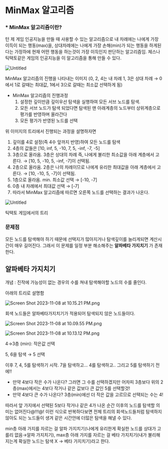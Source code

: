 # MinMax 알고리즘

### * MinMax 알고리즘이란?

턴 제 게임 인공지능을 만들 때 사용할 수 있는 알고리즘으로 내 차례에는 나에게 가장 이득이 되는 행동(max)을, 상대차례에는 나에게 가장 손해(min)가 되는 행동을 하게된다는 가정하에 현재 어떤 행동을 하는것이 가장 이득인지 판단하는 알고리즘임.
체스나 틱택토같은 게임의 인공지능을 이 알고리즘을 통해 만들 수 있다.

![Untitled](MinMax%20%E1%84%8B%E1%85%A1%E1%86%AF%E1%84%80%E1%85%A9%E1%84%85%E1%85%B5%E1%84%8C%E1%85%B3%E1%86%B7%20f0f5f7b1b77b4a16affbf636b24c8499/Untitled.png)

MinMax 알고리즘의 진행을 나타내는 이미지 (0, 2, 4는 내 차례 1, 3은 상대 차례 → 0에서 1로 갈때는 최대값, 1에서 3으로 갈때는 최소값 선택하게 됨)

- MinMax 알고리즘의 진행과정
    1. 설정한 깊이만큼 깊이우선 탐색을 실행하여 모든 서브 노드를 탐색.
    2. 모든 서브 노드가 탐색 되었다면 탐색된 맨 아래계층의 노드부터 상위계층으로 평가를 반영하며 올라간다
    3. 모든 평가가 반영된 노드를 선택
    

위 이미지의 트리에서 진행되는 과정을 설명하자면

1. 깊이를 4로 설정(즉 4수 앞까지 반영)하여 모든 노드를 탐색
2. 4층의 값들은 [10, inf, 5, -10, 7, 5, -inf, -7, -5]
3. 3층으로 올라옴. 3층은 상대의 차례 즉, 나에게 불리한 최소값을 아래 계층에서 고른다. → [10, 5, -10, 5, -inf, -7]이 선택됨.
4. 2층으로 올라옴. 2층은 나의 차례이므로 나에게 유리한 최대값을 아래 계층에서 고른다. → [10, -10, 5, -7]이 선택됨.
5. 1층으로 올라옴. min. 최소값 선택 → [-10, -7]
6. 0층 내 차례에서 최대값 선택 → [-7]
7. 따라서 MinMax 알고리즘에 따르면 오른쪽 노드를 선택하는 결과가 나온다.

![Untitled](MinMax%20%E1%84%8B%E1%85%A1%E1%86%AF%E1%84%80%E1%85%A9%E1%84%85%E1%85%B5%E1%84%8C%E1%85%B3%E1%86%B7%20f0f5f7b1b77b4a16affbf636b24c8499/Untitled%201.png)

틱택토 게임에서의 트리

### 문제점

모든 노드를 탐색해야 하기 때문에 선택지가 많아지거나 탐색깊이를 늘리게되면 계산시간이 매우 길어진다. 그래서 이 문제를 일정 부분 해소해주는 **알파베타 가지치기**  가 존재한다.

## 알파베타 가지치기

개념 : 진작에 가능성이 없는 경우의 수를 쳐내 탐색해야할 노드의 수를 줄인다.

아래의 트리로 설명함

![Screen Shot 2023-11-08 at 10.15.21 PM.png](MinMax%20%E1%84%8B%E1%85%A1%E1%86%AF%E1%84%80%E1%85%A9%E1%84%85%E1%85%B5%E1%84%8C%E1%85%B3%E1%86%B7%20f0f5f7b1b77b4a16affbf636b24c8499/Screen_Shot_2023-11-08_at_10.15.21_PM.png)

회색 노드들은 알파베타가지치기가 적용되어 탐색되지 않은 노드들이다.

![Screen Shot 2023-11-08 at 10.09.55 PM.png](MinMax%20%E1%84%8B%E1%85%A1%E1%86%AF%E1%84%80%E1%85%A9%E1%84%85%E1%85%B5%E1%84%8C%E1%85%B3%E1%86%B7%20f0f5f7b1b77b4a16affbf636b24c8499/Screen_Shot_2023-11-08_at_10.09.55_PM.png)

![Screen Shot 2023-11-08 at 10.13.12 PM.png](MinMax%20%E1%84%8B%E1%85%A1%E1%86%AF%E1%84%80%E1%85%A9%E1%84%85%E1%85%B5%E1%84%8C%E1%85%B3%E1%86%B7%20f0f5f7b1b77b4a16affbf636b24c8499/Screen_Shot_2023-11-08_at_10.13.12_PM.png)

4→3층 (min): 작은값 선택

5, 6을 탐색 → 5 선택

이후 7, 4, 5를 탐색하기 시작. 7을 탐색하고… 4를 탐색하고.. 그리고 5를 탐색하기 전에!! 

- 만약 4보다 작은 수가 나온다? 그러면 그 수를 선택하겠지만 어차피 3층보다 위의 2층(max)에서는 4보다 작거나 같은 값보다 큰 값인 5를 선택할것!
- 만약 4보다 큰 수가 나온다? 3층(min)에선 더 작은 값을 고르므로 선택되는 수는 4!

따라서 앞 가지에서 선택된 5보다 작거나 같은 4가 나온 순간 이후의 노드를 탐색할 의미는 없어진다@!!!@!
이런 식으로 반복하다보면 전체 트리의 회색노드들처럼 탐색하지 않아도 되는 노드들이 생겨 같은 시간안에 더많은 탐색을 해낼 수 있다.

min층 아래 가지를 자르는 걸 알파 가지치기(나에게 유리한게 확실한 노드를 상대가 고를리 없음→알파 가지치기), max층 아래 가지를 자르는 걸 베타 가지치기(내가 불리해지는게 확실한 노드는 탐색 X → 베타 가지치기)라고 한다.

```python

```